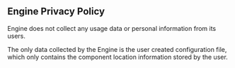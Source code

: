 ## Engine Privacy Policy
Engine does not collect any usage data or personal information from its users.

The only data collected by the Engine is the user created configuration file, which only contains the component location information stored by the user.

